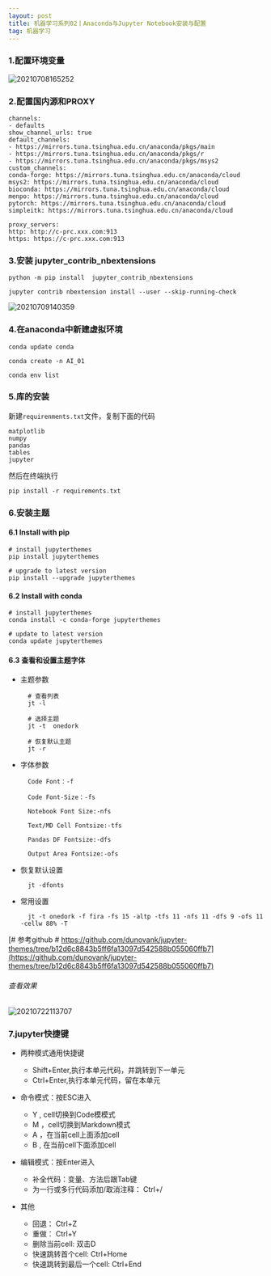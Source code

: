 ```yaml
---
layout: post
title: 机器学习系列02丨Anaconda与Jupyter Notebook安装与配置
tag: 机器学习
---
```


### 1.配置环境变量

![20210708165252](https://cdn.jsdelivr.net/gh/luckykang/picture_bed/blogs_images/20210708165252.png)

### 2.配置国内源和PROXY

    channels:
    - defaults
    show_channel_urls: true
    default_channels:
    - https://mirrors.tuna.tsinghua.edu.cn/anaconda/pkgs/main
    - https://mirrors.tuna.tsinghua.edu.cn/anaconda/pkgs/r
    - https://mirrors.tuna.tsinghua.edu.cn/anaconda/pkgs/msys2
    custom_channels:
    conda-forge: https://mirrors.tuna.tsinghua.edu.cn/anaconda/cloud
    msys2: https://mirrors.tuna.tsinghua.edu.cn/anaconda/cloud
    bioconda: https://mirrors.tuna.tsinghua.edu.cn/anaconda/cloud
    menpo: https://mirrors.tuna.tsinghua.edu.cn/anaconda/cloud
    pytorch: https://mirrors.tuna.tsinghua.edu.cn/anaconda/cloud
    simpleitk: https://mirrors.tuna.tsinghua.edu.cn/anaconda/cloud
    
    proxy_servers:
    http: http://c-prc.xxx.com:913 
    https: https://c-prc.xxx.com:913

### 3.安装 jupyter_contrib_nbextensions

    python -m pip install  jupyter_contrib_nbextensions

    jupyter contrib nbextension install --user --skip-running-check

![20210709140359](https://cdn.jsdelivr.net/gh/luckykang/picture_bed/blogs_images/20210709140359.png)


### 4.在anaconda中新建虚拟环境

    conda update conda

    conda create -n AI_01

    conda env list

### 5.库的安装

新建`requirenments.txt`文件，复制下面的代码

    matplotlib
    numpy
    pandas
    tables
    jupyter


然后在终端执行  

    pip install -r requirements.txt

### 6.安装主题

#### 6.1 Install with pip

    # install jupyterthemes
    pip install jupyterthemes

    # upgrade to latest version
    pip install --upgrade jupyterthemes

#### 6.2 Install with conda

    # install jupyterthemes
    conda install -c conda-forge jupyterthemes

    # update to latest version
    conda update jupyterthemes

#### 6.3 查看和设置主题字体

- 主题参数

        # 查看列表
        jt -l      

        # 选择主题
        jt -t  onedork    

        # 恢复默认主题
        jt -r 

- 字体参数

        Code Font：-f

        Code Font-Size：-fs

        Notebook Font Size:-nfs

        Text/MD Cell Fontsize:-tfs

        Pandas DF Fontsize:-dfs

        Output Area Fontsize:-ofs

- 恢复默认设置

        jt -dfonts

- 常用设置

        jt -t onedork -f fira -fs 15 -altp -tfs 11 -nfs 11 -dfs 9 -ofs 11 -cellw 88% -T

[# 参考github #  https://github.com/dunovank/jupyter-themes/tree/b12d6c8843b5ff6fa13097d542588b055060ffb7](https://github.com/dunovank/jupyter-themes/tree/b12d6c8843b5ff6fa13097d542588b055060ffb7)

###### 查看效果

![20210722113707](https://cdn.jsdelivr.net/gh/luckykang/picture_bed/blogs_images/20210722113707.png)


### 7.jupyter快捷键

- 两种模式通用快捷键
    - Shift+Enter,执行本单元代码，并跳转到下一单元
    - Ctrl+Enter,执行本单元代码，留在本单元

- 命令模式：按ESC进入

    - Y , cell切换到Code模模式
    - M ，cell切换到Markdown模式
    - A ，在当前cell上面添加cell
    - B , 在当前cell下面添加cell

- 编辑模式：按Enter进入

    - 补全代码：变量、方法后跟Tab键
    - 为一行或多行代码添加/取消注释： Ctrl+/

- 其他

    - 回退： Ctrl+Z
    - 重做： Ctrl+Y
    - 删除当前cell:  双击D
    - 快速跳转首个cell: Ctrl+Home
    - 快速跳转到最后一个cell: Ctrl+End


